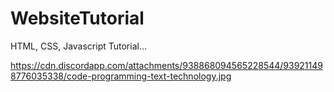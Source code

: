 # WebsiteTutorial
HTML, CSS, Javascript Tutorial...

https://cdn.discordapp.com/attachments/938868094565228544/939211498776035338/code-programming-text-technology.jpg
